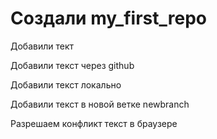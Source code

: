 # Создали my_first_repo

Добавили тект

Добавили текст через github

Добавили текст локально

Добавили текст в новой ветке newbranch

Разрешаем конфликт текст в браузере
